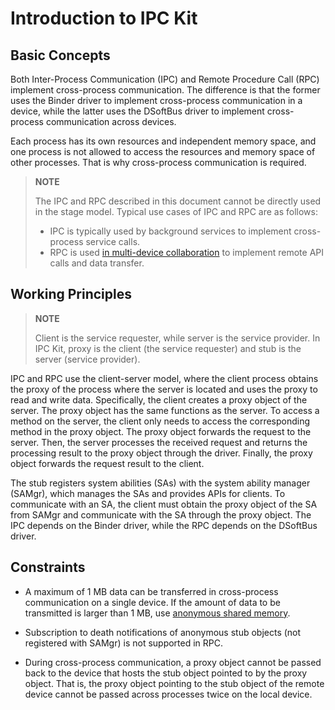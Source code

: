 # Introduction to IPC Kit


## Basic Concepts

Both Inter-Process Communication (IPC) and Remote Procedure Call (RPC) implement cross-process communication. The difference is that the former uses the Binder driver to implement cross-process communication in a device, while the latter uses the DSoftBus driver to implement cross-process communication across devices. 

Each process has its own resources and independent memory space, and one process is not allowed to access the resources and memory space of other processes. That is why cross-process communication is required.

> **NOTE**
>
> The IPC and RPC described in this document cannot be directly used in the stage model. Typical use cases of IPC and RPC are as follows:
>
> - IPC is typically used by background services to implement cross-process service calls.
> - RPC is used <!--Del-->[<!--DelEnd-->in multi-device collaboration<!--Del-->](../application-models/hop-multi-device-collaboration.md)<!--DelEnd--> to implement remote API calls and data transfer.


## Working Principles

> **NOTE**
> 
> Client is the service requester, while server is the service provider. In IPC Kit, proxy is the client (the service requester) and stub is the server (service provider).

IPC and RPC use the client-server model, where the client process obtains the proxy of the process where the server is located and uses the proxy to read and write data. Specifically, the client creates a proxy object of the server. The proxy object has the same functions as the server. To access a method on the server, the client only needs to access the corresponding method in the proxy object. The proxy object forwards the request to the server. Then, the server processes the received request and returns the processing result to the proxy object through the driver. Finally, the proxy object forwards the request result to the client.

The stub registers system abilities (SAs) with the system ability manager (SAMgr), which manages the SAs and provides APIs for clients. To communicate with an SA, the client must obtain the proxy object of the SA from SAMgr and communicate with the SA through the proxy object. The IPC depends on the Binder driver, while the RPC depends on the DSoftBus driver.



## Constraints

- A maximum of 1 MB data can be transferred in cross-process communication on a single device. If the amount of data to be transmitted is larger than 1 MB, use [anonymous shared memory](../reference/apis-ipc-kit/js-apis-rpc.md#ashmem8).

- Subscription to death notifications of anonymous stub objects (not registered with SAMgr) is not supported in RPC.

- During cross-process communication, a proxy object cannot be passed back to the device that hosts the stub object pointed to by the proxy object. That is, the proxy object pointing to the stub object of the remote device cannot be passed across processes twice on the local device.
